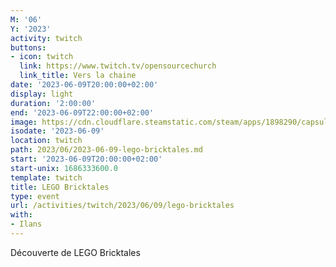 ```yaml
---
M: '06'
Y: '2023'
activity: twitch
buttons:
- icon: twitch
  link: https://www.twitch.tv/opensourcechurch
  link_title: Vers la chaine
date: '2023-06-09T20:00:00+02:00'
display: light
duration: '2:00:00'
end: '2023-06-09T22:00:00+02:00'
image: https://cdn.cloudflare.steamstatic.com/steam/apps/1898290/capsule_616x353.jpg?t=1677504387
isodate: '2023-06-09'
location: twitch
path: 2023/06/2023-06-09-lego-bricktales.md
start: '2023-06-09T20:00:00+02:00'
start-unix: 1686333600.0
template: twitch
title: LEGO Bricktales
type: event
url: /activities/twitch/2023/06/09/lego-bricktales
with:
- Ilans
---
```

Découverte de LEGO Bricktales